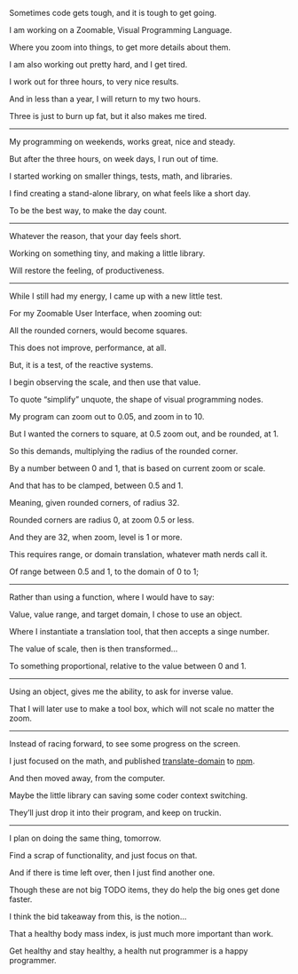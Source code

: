 Sometimes code gets tough,
and it is tough to get going.

I am working on a Zoomable,
Visual Programming Language.

Where you zoom into things,
to get more details about them.

I am also working out pretty hard,
and I get tired.

I work out for three hours,
to very nice results.

And in less than a year,
I will return to my two hours.

Three is just to burn up fat,
but it also makes me tired.

---

My programming on weekends,
works great, nice and steady.

But after the three hours,
on week days, I run out of time.

I started working on smaller things,
tests, math, and libraries.

I find creating a stand-alone library,
on what feels like a short day.

To be the best way,
to make the day count.

---

Whatever the reason,
that your day feels short.

Working on something tiny,
and making a little library.

Will restore the feeling,
of productiveness.

---

While I still had my energy,
I came up with a new little test.

For my Zoomable User Interface,
when zooming out:

All the rounded corners,
would become squares.

This does not improve,
performance, at all.

But, it is a test,
of the reactive systems.

I begin observing the scale,
and then use that value.

To quote “simplify” unquote,
the shape of visual programming nodes.

My program can zoom out to 0.05,
and zoom in to 10.

But I wanted the corners to square,
at 0.5 zoom out, and be rounded, at 1.

So this demands,
multiplying the radius of the rounded corner.

By a number between 0 and 1,
that is based on current zoom or scale.

And that has to be clamped,
between 0.5 and 1.

Meaning, given rounded corners,
of radius 32.

Rounded corners are radius 0,
at zoom 0.5 or less.

And they are 32, when zoom,
level is 1 or more.

This requires range, or domain translation,
whatever math nerds call it.

Of range between 0.5 and 1,
to the domain of 0 to 1;

---

Rather than using a function,
where I would have to say:

Value, value range, and target domain,
I chose to use an object.

Where I instantiate a translation tool,
that then accepts a singe number.

The value of scale,
then is then transformed…

To something proportional,
relative to the value between 0 and 1.

---

Using an object, gives me the ability,
to ask for inverse value.

That I will later use to make a tool box,
which will not scale no matter the zoom.

---

Instead of racing forward,
to see some progress on the screen.

I just focused on the math,
and published [translate-domain][1] to [npm][2].

And then moved away,
from the computer.

Maybe the little library can
saving some coder context switching.

They’ll just drop it into their program,
and keep on truckin.

---

I plan on doing the same thing,
tomorrow.

Find a scrap of functionality,
and just focus on that.

And if there is time left over,
then I just find another one.

Though these are not big TODO items,
they do help the big ones get done faster.

I think the bid takeaway from this,
is the notion...

That a healthy body mass index,
is just much more important than work.

Get healthy and stay healthy,
a health nut programmer is a happy programmer.

[1]: https://github.com/catpea/translate-domain
[2]: https://www.npmjs.com/package/translate-domain
